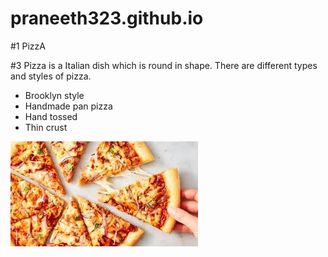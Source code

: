 # praneeth323.github.io
#1 PizzA

#3 Pizza is a Italian dish which is round in shape. There are different types and styles of pizza.
- Brooklyn style
- Handmade pan pizza
- Hand tossed 
- Thin crust



![](pizza.jpg)
